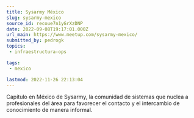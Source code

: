 ```yaml
---
title: Sysarmy México
slug: sysarmy-mexico
source_id: recoue7n1yGrXzDNP
date: 2022-09-08T19:17:01.000Z
url_main: https://www.meetup.com/sysarmy-mexico/
submitted_by: pedrogk
topics: 
 - infraestructura-ops

tags: 
 - mexico

lastmod: 2022-11-26 22:13:04
---
```


Capítulo en México de Sysarmy, la comunidad de sistemas que nuclea a profesionales del área para favorecer el contacto y el intercambio de conocimiento de manera informal.

